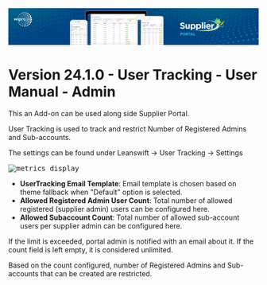 <img alt ="Supplier Portal Banner" src="../../images/pwa/SupplierPortal_Banner.png">

# **Version 24.1.0 - User Tracking - User Manual - Admin**

This an Add-on can be used along side Supplier Portal.

User Tracking is used to track and restrict Number of Registered Admins and Sub-accounts.

The settings can be found under Leanswift -> User Tracking -> Settings

<kbd>
<img alt="metrics display" src="../../images/usermanual/user-tracking.png"> 
</kbd>

- **UserTracking Email Template**: Email template is chosen based on theme fallback when "Default" option is selected.
- **Allowed Registered Admin User Count**: Total number of allowed registered (supplier admin) users can be configured here.
- **Allowed Subaccount Count**: Total number of allowed sub-account users per supplier admin can be configured here.

If the limit is exceeded, portal admin is notified with an email about it.
If the count field is left empty, it is considered unlimited. 

Based on the count configured, number of Registered Admins and Sub-accounts that can be created are restricted.
